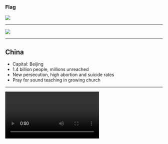 ### Flag

![](https://upload.wikimedia.org/wikipedia/commons/f/fa/Flag_of_the_People%27s_Republic_of_China.svg)

---

![](https://upload.wikimedia.org/wikipedia/commons/7/78/People%27s_Republic_of_China_%28orthographic_projection%29.svg)

---

## China

-   Capital: Beijing
-   1.4 billion people, millions unreached
-   New persecution, high abortion and suicide rates
-   Pray for sound teaching in growing church

---

![](https://f000.backblazeb2.com/file/ccw-prayer/china.mp4)
